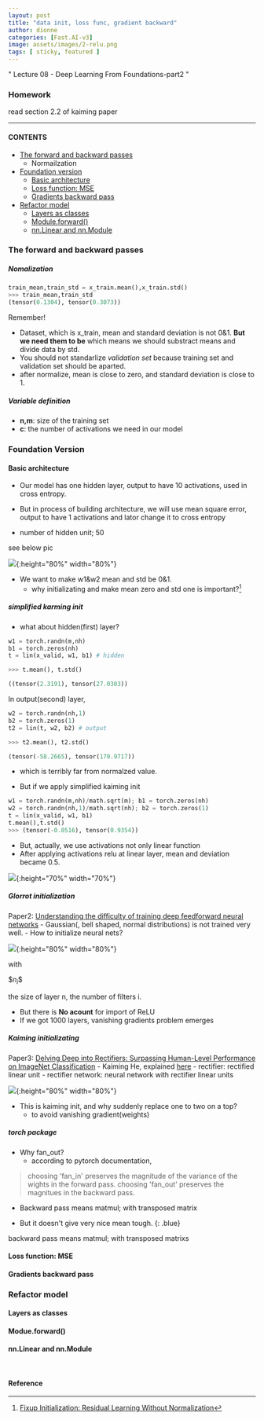 ```yaml
---
layout: post
title: "data init, loss func, gradient backward"
author: dionne
categories: [Fast.AI-v3]
image: assets/images/2-relu.png
tags: [ sticky, featured ]
---
```



" Lecture 08 - Deep Learning From Foundations-part2 "

### Homework

read section 2.2 of kaiming paper

---

#### CONTENTS
- [The forward and backward passes](#the-forward-and-backward-passes)
	* Normailzation
- [Foundation version](#foundation-version)
	* [Basic architecture](#basic-architectures)
	* [Loss function: MSE](#Loss-function:-mse)
	* [Gradients backward pass](#Gradients-backward-pass)
- [Refactor model](#Refactor-model)
	* [Layers as classes](#Layers-as-classes)
	* [Module.forward()](#module.forawd())
	* [nn.Linear and nn.Module](#nn.Linear-and-nn.Module)

### The forward and backward passes

##### Nomalization

~~~python
train_mean,train_std = x_train.mean(),x_train.std()
>>> train_mean,train_std
(tensor(0.1304), tensor(0.3073))
~~~

Remember!
- Dataset, which is x_train, mean and standard deviation is not 0&1. **But we need them to be** which means we should substract means and divide data by std.
- You should not standarlize *validation set* because training set and validation set should be aparted.
- after normalize, mean is close to zero, and standard deviation is close to 1.

##### Variable definition

- **n,m**: size of the training set
- **c**: the number of activations we need in our model


### Foundation Version
#### Basic architecture

- Our model has one hidden layer, output to have 10 activations, used in cross entropy.
- But in process of building architecture, we will use mean square error, output to have 1 activations and lator change it to cross entropy

- number of hidden unit; 50

see below pic

![](/assets/images/model.jpg){:height="80%" width="80%"}

- We want to make w1&w2 mean and std be 0&1.
	- why initializating and make mean zero and std one is important?[^1]

##### *simplified* karming init

- what about hidden(first) layer?

~~~python
w1 = torch.randn(m,nh)
b1 = torch.zeros(nh)
t = lin(x_valid, w1, b1) # hidden

>>> t.mean(), t.std()

((tensor(2.3191), tensor(27.0303))
~~~

In output(second) layer,

~~~python
w2 = torch.randn(nh,1)
b2 = torch.zeros(1)
t2 = lin(t, w2, b2) # output

>>> t2.mean(), t2.std()

(tensor(-58.2665), tensor(170.9717))
~~~

- which is terribly far from normalzed value.

- But if we apply simplified kaiming init

~~~python
w1 = torch.randn(m,nh)/math.sqrt(m); b1 = torch.zeros(nh)
w2 = torch.randn(nh,1)/math.sqrt(nh); b2 = torch.zeros(1)
t = lin(x_valid, w1, b1)
t.mean(),t.std()
>>> (tensor(-0.0516), tensor(0.9354))
~~~

- But, actually, we use activations not only linear function
- After applying activations relu at linear layer, mean and deviation became 0.5.

![](/assets/images/relu.jpg){:height="70%" width="70%"}

##### Glorrot initialization

Paper2: [Understanding the difficulty of training deep feedforward neural networks](http://proceedings.mlr.press/v9/glorot10a.html)
	- Gaussian(, bell shaped, normal distributions) is not trained very well.
	- How to initialize neural nets?

![](/assets/images/xavier.png){:height="80%" width="80%"}


with 

\$$n_i$$

 the size of layer n, the number of filters i.

- But there is **No acount** for import of ReLU
- If we got 1000 layers, vanishing gradients problem emerges 

##### Kaiming initializating

Paper3: [Delving Deep into Rectifiers: Surpassing Human-Level Performance on ImageNet Classification](https://arxiv.org/abs/1502.01852)
	- Kaiming He, explained [here](https://pouannes.github.io/blog/initialization/)
	- rectifier: rectified linear unit
	- rectifier network: neural network with rectifier linear units

![](/assets/images/kaiming.png){:height="80%" width="80%"}

- This is kaiming init, and why suddenly replace one to two on a top?
	- to avoid vanishing gradient(weights)

##### torch package

- Why fan_out?
	- according to pytorch documentation,

> choosing 'fan_in' preserves the magnitude of the variance of the wights in the forward pass.
> choosing 'fan_out' preserves the magnitues in the backward pass.

- Backward pass means matmul; with transposed matrix

- But it doesn't give very nice mean tough.
{: .blue}

backward pass means matmul; with transposed matrixs



<!-- 1:27:19 -->


#### Loss function: MSE



#### Gradients backward pass

### Refactor model
#### Layers as classes
#### Modue.forward()
#### nn.Linear and nn.Module



~~~python
~~~


~~~python
~~~

#### Reference

[^1]: [Fixup Initialization: Residual Learning Without Normalization](https://arxiv.org/abs/1901.09321)
